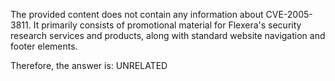 The provided content does not contain any information about CVE-2005-3811. It primarily consists of promotional material for Flexera's security research services and products, along with standard website navigation and footer elements.

Therefore, the answer is: UNRELATED